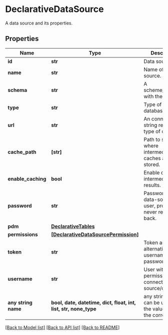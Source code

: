 # DeclarativeDataSource

A data source and its properties.

## Properties
Name | Type | Description | Notes
------------ | ------------- | ------------- | -------------
**id** | **str** | Data source ID. | 
**name** | **str** | Name of the data source. | 
**schema** | **str** | A scheme/database with the data. | 
**type** | **str** | Type of database. | 
**url** | **str** | An connection string relevant to type of database. | 
**cache_path** | **[str]** | Path to schema, where intermediate caches are stored. | [optional] 
**enable_caching** | **bool** | Enable caching of intermediate results. | [optional] 
**password** | **str** | Password for the data-source user, property is never returned back. | [optional] 
**pdm** | [**DeclarativeTables**](DeclarativeTables.md) |  | [optional] 
**permissions** | [**[DeclarativeDataSourcePermission]**](DeclarativeDataSourcePermission.md) |  | [optional] 
**token** | **str** | Token as an alternative to username and password. | [optional] 
**username** | **str** | User with permission connect the data source/database. | [optional] 
**any string name** | **bool, date, datetime, dict, float, int, list, str, none_type** | any string name can be used but the value must be the correct type | [optional]

[[Back to Model list]](../README.md#documentation-for-models) [[Back to API list]](../README.md#documentation-for-api-endpoints) [[Back to README]](../README.md)


